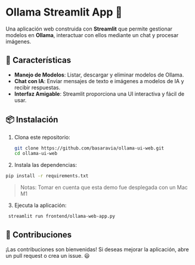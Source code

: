 # Ollama Streamlit App 🚀

Una aplicación web construida con **Streamlit** que permite gestionar modelos en **Ollama**, interactuar con ellos mediante un chat y procesar imágenes.


## 📌 Características

- **Manejo de Modelos**: Listar, descargar y eliminar modelos de Ollama.
- **Chat con IA**: Enviar mensajes de texto e imágenes a modelos de IA y recibir respuestas.
- **Interfaz Amigable**: Streamlit proporciona una UI interactiva y fácil de usar.

## 📦 Instalación

1. Clona este repositorio:

   ```sh
   git clone https://github.com/basaravia/ollama-ui-web.git
   cd ollama-ui-web
   ```
2. Instala las dependencias:
  ```sh
  pip install -r requirements.txt
   ```
> Notas: Tomar en cuenta que esta demo fue desplegada con un Mac M1


3. Ejecuta la aplicación:
  ```sh
   streamlit run frontend/ollama-web-app.py
  ```

## 🌟 Contribuciones

¡Las contribuciones son bienvenidas! Si deseas mejorar la aplicación, abre un pull request o crea un issue. 😃
